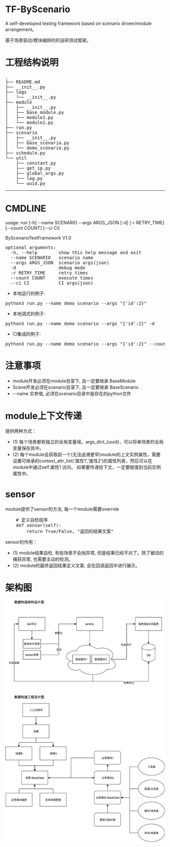 # TF-ByScenario
A self-developed testing framework based on scenario driven/module arrangement。

基于场景驱动/模块编排的的自研测试框架。

# 工程结构说明
<pre>
.
├── README.md
├── __init__.py
├── logs
│   └── __init__.py
├── module
│   ├── __init__.py
│   ├── base_module.py
│   ├── module1.py
│   └── module2.py
├── run.py
├── scenario
│   ├── __init__.py
│   ├── base_scenario.py
│   └── demo_scenario.py
├── schedule.py
└── util
    ├── constant.py
    ├── get_ip.py
    ├── global_args.py
    ├── log.py
    └── uuid.py
</pre>
*******

# CMDLINE

usage: run [-h] --name SCENARIO --args ARGS_JSON [-d] [-r RETRY_TIME] [--count COUNT] [--ci CI]

ByScenarioTestFramework V1.0

<pre>
optional arguments:
  -h, --help        show this help message and exit
  --name SCENARIO   scenario name
  --args ARGS_JSON  scenario args(json)
  -d                debug mode
  -r RETRY_TIME     retry times
  --count COUNT     execute times
  --ci CI           CI args(json)
</pre>

* 本地运行的例子:
<pre>python3 run.py --name demo_scenario --args "{'id':2}"</pre>
* 本地调式的例子:
<pre>python3 run.py --name demo_scenario --args "{'id':2}" -d </pre>
* CI集成的例子:
<pre>python3 run.py --name demo_scenario --args "{'id':2}" --count 1 -r 0 --ci "{'plat_id':'45' ...}"</pre>

# 注意事项
* module开发必须在module目录下, 且一定要继承 BaseModule
* Scene开发必须在scenario目录下, 且一定要继承 BaseScenario
* --name 实参值, 必须在scenario目录中是存在的python文件

# module上下文传递
提供两种方式：
* (1) 每个场景都有独立的全局变量域，args_dict_{uuid}，可以将单场景的全局变量保存其中。
* (2) 每个module会获取前一个(无法追溯更早)module的上文实例属性，需要设置可继承的context_attr_list('属性1','属性2')的属性列表，然后可以在module中通过self.属性1 访问。
如果要传递给下文，一定要赋值到当前实例属性中。

# sensor
module提供了sensor的方法, 每一个module需要override
<pre>
    # 定义自检程序
    def sensor(self):
        return True/False, "返回的结果文案"
</pre>
sensor的作用：
* (1) module结果自检, 有些场景不会抛异常, 但是结果已经不对了。除了被动的捕获异常, 也需要主动的检测。
* (2) module的最终返回结果定义文案, 会在回调返回中进行展示。

# 架构图

![设计架构图](design.jpg)
